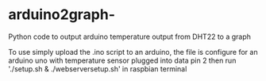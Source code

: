 # arduino2graph-
Python code to output arduino temperature output from DHT22 to a graph

To use simply upload the .ino script to an arduino, the file is configure for an arduino uno with temperature sensor plugged into data pin 2
then run './setup.sh & ./webserversetup.sh' in raspbian terminal
